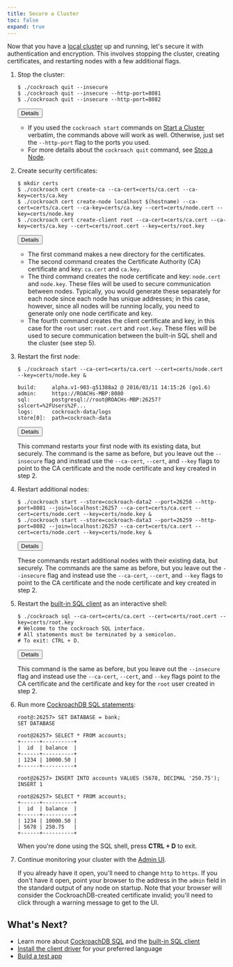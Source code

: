 ```yaml
---
title: Secure a Cluster
toc: false
expand: true
---
```


Now that you have a [local cluster](start-a-local-cluster.html) up and running, let's secure it with authentication and encryption. This involves stopping the cluster, creating certificates, and restarting nodes with a few additional flags.

1.  Stop the cluster:

    ~~~ shell
    $ ./cockroach quit --insecure
    $ ./cockroach quit --insecure --http-port=8081
    $ ./cockroach quit --insecure --http-port=8082
    ~~~

    <button type="button" class="btn details collapsed" data-toggle="collapse" data-target="#details-secure1">Details</button>
    <div id="details-secure1" class="collapse">
        <ul>
            <li>If you used the <code>cockroach start</code> commands on <a href="start-a-local-cluster.html">Start a Cluster</a> verbatim, the commands above will work as well. Otherwise, just set the <code>--http-port</code> flag to the ports you used.</li>
            <li>For more details about the <code>cockroach quit</code> command, see <a href="stop-a-node.html">Stop a Node</a>.</li>
        </ul>
    </div>

2.  Create security certificates:

    ~~~ shell
    $ mkdir certs
    $ ./cockroach cert create-ca --ca-cert=certs/ca.cert --ca-key=certs/ca.key
    $ ./cockroach cert create-node localhost $(hostname) --ca-cert=certs/ca.cert --ca-key=certs/ca.key --cert=certs/node.cert --key=certs/node.key
    $ ./cockroach cert create-client root --ca-cert=certs/ca.cert --ca-key=certs/ca.key --cert=certs/root.cert --key=certs/root.key
    ~~~

    <button type="button" class="btn details collapsed" data-toggle="collapse" data-target="#details-secure2">Details</button>
    <div id="details-secure2" class="collapse">
        <ul>
            <li>The first command makes a new directory for the certificates.</li>
            <li>The second command creates the Certificate Authority (CA) certificate and key: <code>ca.cert</code> and <code>ca.key</code>.</li>
            <li>The third command creates the node certificate and key: <code>node.cert</code> and <code>node.key</code>. These files will be used to secure communication between nodes. Typically, you would generate these separately for each node since each node has unique addresses; in this case, however, since all nodes will be running locally, you need to generate only one node certificate and key.</li>
            <li>The fourth command creates the client certificate and key, in this case for the <code>root</code> user: <code>root.cert</code> and <code>root.key</code>. These files will be used to secure communication between the built-in SQL shell and the cluster (see step 5).</li>
        </ul>
    </div>

3.  Restart the first node:
 
    ~~~ shell
    $ ./cockroach start --ca-cert=certs/ca.cert --cert=certs/node.cert --key=certs/node.key &

    build:     alpha.v1-903-g51388a2 @ 2016/03/11 14:15:26 (go1.6)
    admin:     https://ROACHs-MBP:8080
    sql:       postgresql://root@ROACHs-MBP:26257?sslcert=%2FUsers%2F...
    logs:      cockroach-data/logs
    store[0]:  path=cockroach-data
    ~~~

    <button type="button" class="btn details collapsed" data-toggle="collapse" data-target="#details-secure3">Details</button>
    <div id="details-secure3" class="collapse">
        <p>This command restarts your first node with its existing data, but securely. The command is the same as before, but you leave out the <code>--insecure</code> flag and instead use the <code>--ca-cert</code>, <code>--cert</code>, and <code>--key</code> flags to point to the CA certificate and the node certificate and key created in step 2.</p>
    </div>

3.  Restart additional nodes:

    ~~~ shell
    $ ./cockroach start --store=cockroach-data2 --port=26258 --http-port=8081 --join=localhost:26257 --ca-cert=certs/ca.cert --cert=certs/node.cert --key=certs/node.key &
    $ ./cockroach start --store=cockroach-data3 --port=26259 --http-port=8082 --join=localhost:26257 --ca-cert=certs/ca.cert --cert=certs/node.cert --key=certs/node.key &
    ~~~

    <button type="button" class="btn details collapsed" data-toggle="collapse" data-target="#details-secure4">Details</button>
    <div id="details-secure4" class="collapse">
        <p>These commands restart additional nodes with their existing data, but securely. The commands are the same as before, but you leave out the <code>--insecure</code> flag and instead use the <code>--ca-cert</code>, <code>--cert</code>, and <code>--key</code> flags to point to the CA certificate and the node certificate and key created in step 2.</p>
    </div>

4.  Restart the [built-in SQL client](use-the-built-in-sql-client.html) as an interactive shell:

    ~~~ shell
    $ ./cockroach sql --ca-cert=certs/ca.cert --cert=certs/root.cert --key=certs/root.key
    # Welcome to the cockroach SQL interface.
    # All statements must be terminated by a semicolon.
    # To exit: CTRL + D.
    ~~~

    <button type="button" class="btn details collapsed" data-toggle="collapse" data-target="#details-secure5">Details</button>
    <div id="details-secure5" class="collapse">
      <p>This command is the same as before, but you leave out the <code>--insecure</code> flag and instead use the <code>--ca-cert</code>, <code>--cert</code>, and <code>--key</code> flags point to the CA certificate and the certificate and key for the <code>root</code> user created in step 2.</p>
    </div>

5.  Run more [CockroachDB SQL statements](learn-cockroachdb-sql.html):

    ~~~ shell
    root@:26257> SET DATABASE = bank;
    SET DATABASE

    root@26257> SELECT * FROM accounts;
    +------+----------+
    |  id  | balance  |
    +------+----------+
    | 1234 | 10000.50 |
    +------+----------+

    root@26257> INSERT INTO accounts VALUES (5678, DECIMAL '250.75');
    INSERT 1

    root@26257> SELECT * FROM accounts;
    +------+----------+
    |  id  | balance  |
    +------+----------+
    | 1234 | 10000.50 |
    | 5678 | 250.75   |
    +------+----------+
    ~~~

    When you're done using the SQL shell, press **CTRL + D** to exit.
 
6.  Continue monitoring your cluster with the [Admin UI](explore-the-admin-ui.html).

    If you already have it open, you'll need to change `http` to `https`. If you don't have it open, point your browser to the address in the `admin` field in the standard output of any node on startup. Note that your browser will consider the CockroachDB-created certificate invalid; you'll need to click through a warning message to get to the UI.

## What's Next?

- Learn more about [CockroachDB SQL](learn-cockroachdb-sql.html) and the [built-in SQL client](use-the-built-in-sql-client.html)
- [Install the client driver](install-client-drivers.html) for your preferred language
- [Build a test app](build-a-test-app.html)
